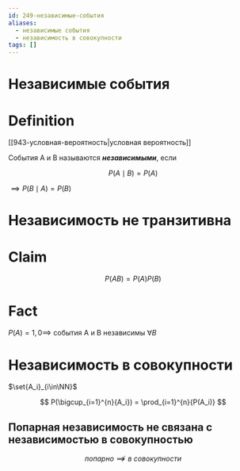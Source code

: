 ```yaml
---
id: 249-независимые-события
aliases:
  - независимые события
  - независимость в совокупности
tags: []
---
```

# Независимые события

# Definition

[[943-условная-вероятность|условная вероятность]]

События A и B называются **_независимыми_**, если

$$
P(A \mid B) = P(A)
$$

$\implies P(B \mid A) = P(B)$

# Независимость не транзитивна

# Claim

$$
P(AB) = P(A) P(B)
$$

# Fact

$P(A) = 1, 0 \implies$ события A и B независимы $\forall B$

# Независимость в совокупности

$\set{A_i}_{i\in\NN}$

$$
P(\bigcup_{i=1}^{n}{A_i}) = \prod_{i=1}^{n}{P(A_i)}
$$
## Попарная независимость не связана с независимостью в совокупностью
$$
попарно \not\implies в\ совокупности
$$
